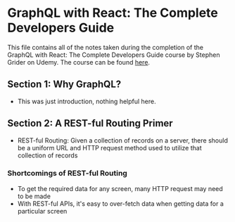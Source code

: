 # GraphQL with React: The Complete Developers Guide

This file contains all of the notes taken during the completion of the GraphQL with React: The Complete Developers Guide course by Stephen Grider on Udemy. The course can be found [here](https://www.udemy.com/course/graphql-with-react-course/).

## Section 1: Why GraphQL?

* This was just introduction, nothing helpful here.

## Section 2: A REST-ful Routing Primer

* REST-ful Routing: Given a collection of records on a server, there should be a uniform URL and HTTP request method used to utilize that collection of records

### Shortcomings of REST-ful Routing

* To get the required data for any screen, many HTTP request may need to be made
* With REST-ful APIs, it's easy to over-fetch data when getting data for a particular screen